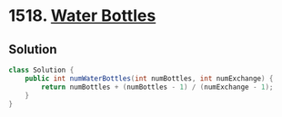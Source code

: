 # 1518. [Water Bottles](https://leetcode.com/problems/water-bottles/description/?envType=daily-question&envId=2025-10-01)

## Solution

```java
class Solution {
    public int numWaterBottles(int numBottles, int numExchange) {
        return numBottles + (numBottles - 1) / (numExchange - 1);
    }
}
```
